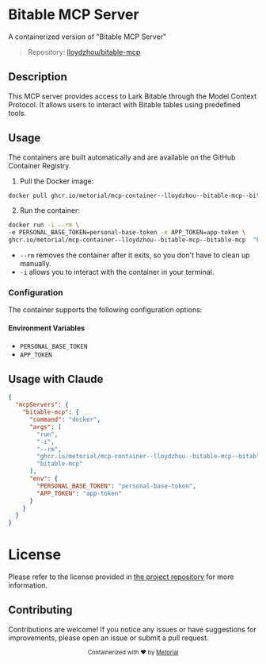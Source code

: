
# Bitable MCP Server

A containerized version of "Bitable MCP Server"

> Repository: [lloydzhou/bitable-mcp](https://github.com/lloydzhou/bitable-mcp)

## Description

This MCP server provides access to Lark Bitable through the Model Context Protocol. It allows users to interact with Bitable tables using predefined tools.


## Usage

The containers are built automatically and are available on the GitHub Container Registry.

1. Pull the Docker image:

```bash
docker pull ghcr.io/metorial/mcp-container--lloydzhou--bitable-mcp--bitable-mcp
```

2. Run the container:

```bash
docker run -i --rm \ 
-e PERSONAL_BASE_TOKEN=personal-base-token -e APP_TOKEN=app-token \
ghcr.io/metorial/mcp-container--lloydzhou--bitable-mcp--bitable-mcp  "bitable-mcp"
```

- `--rm` removes the container after it exits, so you don't have to clean up manually.
- `-i` allows you to interact with the container in your terminal.



### Configuration

The container supports the following configuration options:




#### Environment Variables

- `PERSONAL_BASE_TOKEN`
- `APP_TOKEN`




## Usage with Claude

```json
{
  "mcpServers": {
    "bitable-mcp": {
      "command": "docker",
      "args": [
        "run",
        "-i",
        "--rm",
        "ghcr.io/metorial/mcp-container--lloydzhou--bitable-mcp--bitable-mcp",
        "bitable-mcp"
      ],
      "env": {
        "PERSONAL_BASE_TOKEN": "personal-base-token",
        "APP_TOKEN": "app-token"
      }
    }
  }
}
```

# License

Please refer to the license provided in [the project repository](https://github.com/lloydzhou/bitable-mcp) for more information.

## Contributing

Contributions are welcome! If you notice any issues or have suggestions for improvements, please open an issue or submit a pull request.

<div align="center">
  <sub>Containerized with ❤️ by <a href="https://metorial.com">Metorial</a></sub>
</div>
  
